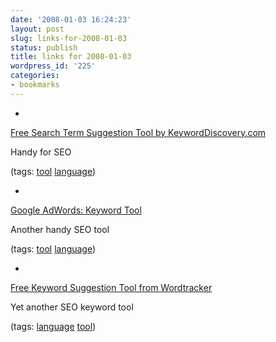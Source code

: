 ```yaml
---
date: '2008-01-03 16:24:23'
layout: post
slug: links-for-2008-01-03
status: publish
title: links for 2008-01-03
wordpress_id: '225'
categories:
- bookmarks
---
```



	
  * 
		

[Free Search Term Suggestion Tool by KeywordDiscovery.com](http://www.keyworddiscovery.com/search.html)


		

Handy for SEO


		

(tags: [tool](http://del.icio.us/eob/tool) [language](http://del.icio.us/eob/language))


	

	
  * 
		

[Google AdWords: Keyword Tool](https://adwords.google.com/select/KeywordToolExternal)


		

Another handy SEO tool


		

(tags: [tool](http://del.icio.us/eob/tool) [language](http://del.icio.us/eob/language))


	

	
  * 
		

[Free Keyword Suggestion Tool from Wordtracker](http://freekeywords.wordtracker.com/)


		

Yet another SEO keyword tool


		

(tags: [language](http://del.icio.us/eob/language) [tool](http://del.icio.us/eob/tool))


	



